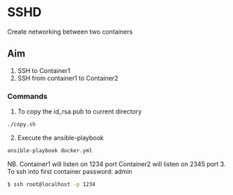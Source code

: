 # SSHD
Create networking between two containers

## Aim
1. SSH to Container1
2. SSH from container1 to Container2
### Commands
1. To copy the id_rsa.pub to current directory
```sh
./copy.sh
```
2. Execute the ansible-playbook
```sh
ansible-playbook docker.yml
```
NB. Container1 will listen on 1234 port
    Container2 will listen on 2345 port
3.  To ssh into first container
password: admin
```sh
$ ssh root@localhost -p 1234
```

